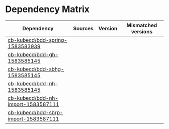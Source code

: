 # Dependency Matrix

Dependency | Sources | Version | Mismatched versions
---------- | ------- | ------- | -------------------
[cb-kubecd/bdd-spring-1583583939](https://github.com/cb-kubecd/bdd-spring-1583583939.git) |  | []() | 
[cb-kubecd/bdd-gh-1583585145](https://github.com/cb-kubecd/bdd-gh-1583585145.git) |  | []() | 
[cb-kubecd/bdd-sbhg-1583585145](https://github.com/cb-kubecd/bdd-sbhg-1583585145.git) |  | []() | 
[cb-kubecd/bdd-nh-1583585145](https://github.com/cb-kubecd/bdd-nh-1583585145.git) |  | []() | 
[cb-kubecd/bdd-nh-import-1583587111](https://github.com/cb-kubecd/bdd-nh-import-1583587111.git) |  | []() | 
[cb-kubecd/bdd-sbrp-import-1583587111](https://github.com/cb-kubecd/bdd-sbrp-import-1583587111.git) |  | []() | 
